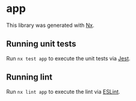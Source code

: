 # app

This library was generated with [Nx](https://nx.dev).

## Running unit tests

Run `nx test app` to execute the unit tests via [Jest](https://jestjs.io).

## Running lint

Run `nx lint app` to execute the lint via [ESLint](https://eslint.org/).
